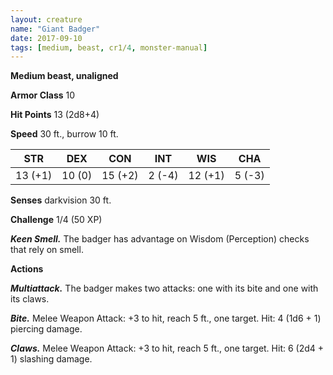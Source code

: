 ```yaml
---
layout: creature
name: "Giant Badger"
date: 2017-09-10
tags: [medium, beast, cr1/4, monster-manual]
---
```


**Medium beast, unaligned**

**Armor Class** 10

**Hit Points** 13 (2d8+4)

**Speed** 30 ft., burrow 10 ft.

|   STR   |   DEX   |   CON   |   INT   |   WIS   |   CHA   |
|:-----:|:-----:|:-----:|:-----:|:-----:|:-----:|
| 13 (+1) | 10 (0) | 15 (+2) | 2 (-4) | 12 (+1) | 5 (-3) |

**Senses** darkvision 30 ft.

**Challenge** 1/4 (50 XP)

***Keen Smell.*** The badger has advantage on Wisdom (Perception) checks that rely on smell.

**Actions**

***Multiattack.*** The badger makes two attacks: one with its bite and one with its claws.

***Bite.*** Melee Weapon Attack: +3 to hit, reach 5 ft., one target. Hit: 4 (1d6 + 1) piercing damage.

***Claws.*** Melee Weapon Attack: +3 to hit, reach 5 ft., one target. Hit: 6 (2d4 + 1) slashing damage.

